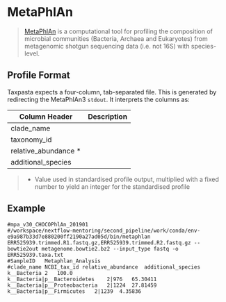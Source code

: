 # MetaPhlAn

> [MetaPhlAn](https://huttenhower.sph.harvard.edu/metaphlan) is a computational tool for profiling the composition of microbial communities (Bacteria, Archaea and Eukaryotes) from metagenomic shotgun sequencing data (i.e. not 16S) with species-level.

## Profile Format

Taxpasta expects a four-column, tab-separated file. This is generated by redirecting the MetaPhlAn3 `stdout`. It interprets the columns as:

| Column Header        | Description |
|----------------------|-------------|
| clade_name           |             |
| taxonomy_id          |             |
| relative_abundance * |             |
| additional_species   |             |

> * Value used in standardised profile output, multiplied with a fixed number to yield an integer for the standardised profile

## Example

```text
#mpa_v30_CHOCOPhlAn_201901
#/workspace/nextflow-mentoring/second_pipeline/work/conda/env-e9a987b33d7e880200ff2190a27ad05d/bin/metaphlan ERR525939.trimmed.R1.fastq.gz,ERR525939.trimmed.R2.fastq.gz --bowtie2out metagenome.bowtie2.bz2 --input_type fastq -o ERR525939.taxa.txt
#SampleID	Metaphlan_Analysis
#clade_name	NCBI_tax_id	relative_abundance	additional_species
k__Bacteria	2	100.0
k__Bacteria|p__Bacteroidetes	2|976	65.30411
k__Bacteria|p__Proteobacteria	2|1224	27.81459
k__Bacteria|p__Firmicutes	2|1239	4.35836
```

